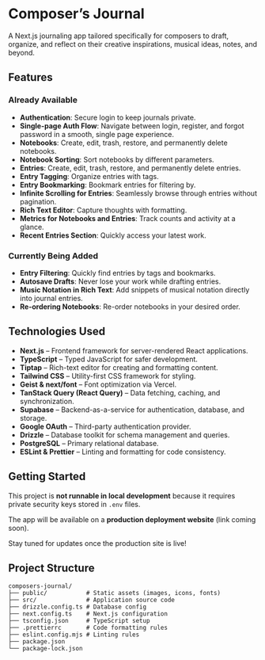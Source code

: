 # Composer’s Journal

A Next.js journaling app tailored specifically for composers to draft, organize, and reflect on their creative inspirations, musical ideas, notes, and beyond.

## Features

### Already Available

- **Authentication**: Secure login to keep journals private.
- **Single-page Auth Flow**: Navigate between login, register, and forgot password in a smooth, single page experience.
- **Notebooks**: Create, edit, trash, restore, and permanently delete notebooks.
- **Notebook Sorting**: Sort notebooks by different parameters.
- **Entries**: Create, edit, trash, restore, and permanently delete entries.
- **Entry Tagging**: Organize entries with tags.
- **Entry Bookmarking**: Bookmark entries for filtering by.
- **Infinite Scrolling for Entries**: Seamlessly browse through entries without pagination.
- **Rich Text Editor**: Capture thoughts with formatting.
- **Metrics for Notebooks and Entries**: Track counts and activity at a glance.
- **Recent Entries Section**: Quickly access your latest work.

### Currently Being Added

- **Entry Filtering**: Quickly find entries by tags and bookmarks.
- **Autosave Drafts**: Never lose your work while drafting entries.
- **Music Notation in Rich Text**: Add snippets of musical notation directly into journal entries.
- **Re-ordering Notebooks**: Re-order notebooks in your desired order.

## Technologies Used

- **Next.js** – Frontend framework for server-rendered React applications.
- **TypeScript** – Typed JavaScript for safer development.
- **Tiptap** – Rich-text editor for creating and formatting content.
- **Tailwind CSS** – Utility-first CSS framework for styling.
- **Geist & next/font** – Font optimization via Vercel.
- **TanStack Query (React Query)** – Data fetching, caching, and synchronization.
- **Supabase** – Backend-as-a-service for authentication, database, and storage.
- **Google OAuth** – Third-party authentication provider.
- **Drizzle** – Database toolkit for schema management and queries.
- **PostgreSQL** – Primary relational database.
- **ESLint & Prettier** – Linting and formatting for code consistency.

## Getting Started

This project is **not runnable in local development** because it requires private security keys stored in `.env` files.

The app will be available on a **production deployment website** (link coming soon).

Stay tuned for updates once the production site is live!

## Project Structure

```
composers-journal/
├── public/           # Static assets (images, icons, fonts)
├── src/              # Application source code
├── drizzle.config.ts # Database config
├── next.config.ts    # Next.js configuration
├── tsconfig.json     # TypeScript setup
├── .prettierrc       # Code formatting rules
├── eslint.config.mjs # Linting rules
├── package.json
└── package-lock.json
```
